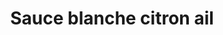 ---
uuid: e17b2f93-96ea-4aaa-b9f7-e960503f8bac
title: Sauce blanche citron ail
layout: recettes
type: plat
categories:
  - Sauce
regime:
  - vegetarien
  - sans-gluten
cuisson: Non
temperature: Froid
plate: 40
check: Oui
checkAlwaysOk: true
ingredients:
  lof: []
  legumes:
    - title: Ail
      quantite: 7
      unit: gousse·s
  sucres:
    - title: Jus de citron
      quantite: 0.3
      unit: litre
  epices:
    - title: Sel
  frais:
    - title: Fromage blanc
      quantite: 1.2
      unit: litre
preparation: >-
  Mélanger tous les ingrédients (le jus de citron petit à petit pour ajuster au
  goût). Ajuster l'assaisonnement.


  Dosé pour 2 cuillers à soupe par personne.




  Alternative vegan : yahourt de soja
publishDate: 17-05-2024T16:04
---
